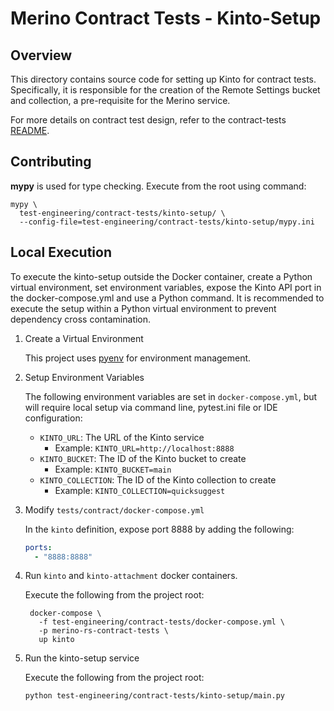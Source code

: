 # Merino Contract Tests - Kinto-Setup

## Overview

This directory contains source code for setting up Kinto for contract tests.
Specifically, it is responsible for the creation of the Remote Settings bucket and
collection, a pre-requisite for the Merino service.

For more details on contract test design, refer to the contract-tests
[README][contract_tests_readme].

## Contributing

**mypy** is used for type checking. Execute from the root using command:

```text
mypy \
  test-engineering/contract-tests/kinto-setup/ \
  --config-file=test-engineering/contract-tests/kinto-setup/mypy.ini
```

## Local Execution

To execute the kinto-setup outside the Docker container, create a Python virtual
environment, set environment variables, expose the Kinto API port in the
docker-compose.yml and use a Python command. It is recommended to execute the setup
within a Python virtual environment to prevent dependency cross contamination.

1. Create a Virtual Environment

    This project uses [pyenv] for environment management.

2. Setup Environment Variables

    The following environment variables are set in `docker-compose.yml`, but will
    require local setup via command line, pytest.ini file or IDE configuration:
    * `KINTO_URL`: The URL of the Kinto service
      * Example: `KINTO_URL=http://localhost:8888`
    * `KINTO_BUCKET`: The ID of the Kinto bucket to create
      * Example: `KINTO_BUCKET=main`
    * `KINTO_COLLECTION`: The ID of the Kinto collection to create
      * Example: `KINTO_COLLECTION=quicksuggest`

3. Modify `tests/contract/docker-compose.yml`

    In the `kinto` definition, expose port 8888 by adding the following:
    ```yaml
    ports:
      - "8888:8888"
    ```

4. Run `kinto` and `kinto-attachment` docker containers.

   Execute the following from the project root:
   ```shell
    docker-compose \
      -f test-engineering/contract-tests/docker-compose.yml \
      -p merino-rs-contract-tests \
      up kinto
   ```

5. Run the kinto-setup service

    Execute the following from the project root:
    ```shell
    python test-engineering/contract-tests/kinto-setup/main.py
    ```

[contract_tests_readme]: ../README.md
[pyenv]: https://github.com/pyenv/pyenv
[merino_dev_docs]: ../../../docs/dev/index.md
